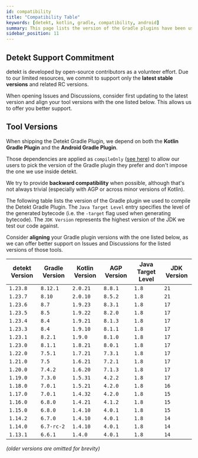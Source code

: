 ```yaml
---
id: compatibility
title: "Compatibility Table"
keywords: [detekt, kotlin, gradle, compatibility, android] 
summary: This page lists the version of the Gradle plugins have been used to build detekt.
sidebar_position: 11
---
```


## Detekt Support Commitment

detekt is developed by open-source contributors as a volunteer effort.
Due to our limited resources, we commit to support only the **latest stable versions** and related RC versions.

When opening Issues and Discussions, consider first updating to the latest version and align your tool versions
with the one listed below. This allows us to offer you better support.

## Tool Versions

When shipping the Detekt Gradle Plugin, we depend on both the **Kotlin Gradle Plugin** and the **Android Gradle Plugin**.

Those dependencies are applied as `compileOnly` ([see here](https://github.com/detekt/detekt/blob/75622d3ba88b0ae0357aec5f2d82a55aa6c6d157/detekt-gradle-plugin/build.gradle.kts#L17-L18)) to allow our users to pick the version of the Gradle plugin they prefer and don't impose the one we use inside detekt.

We try to provide **backward compatibility** when possible, although that's not always trivial (especially with AGP or across minor versions of Kotlin).

The following table lists the version of the Gradle plugin we used to compile the Detekt Gradle Plugin. The `Java Target Level` entry specifies the level of the generated bytecode (i.e. the `-target` flag used when generating bytecode). The `JDK Version` represents the highest version of the JDK we test our code against.

Consider **aligning** your Gradle plugin versions with the one listed below, as we can offer better support on Issues and Discussions for the listed versions of those tools.

| detekt Version | Gradle Version | Kotlin Version | AGP Version | Java Target Level | JDK Version |
|----------------|----------------|----------------|-------------|-------------------|-------------|
| `1.23.8`       | `8.12.1`       | `2.0.21`       | `8.8.1`     | `1.8`             | `21`        |
| `1.23.7`       | `8.10`         | `2.0.10`       | `8.5.2`     | `1.8`             | `21`        |
| `1.23.6`       | `8.7`          | `1.9.23`       | `8.3.1`     | `1.8`             | `17`        |
| `1.23.5`       | `8.5`          | `1.9.22`       | `8.2.0`     | `1.8`             | `17`        |
| `1.23.4`       | `8.4`          | `1.9.21`       | `8.1.3`     | `1.8`             | `17`        |
| `1.23.3`       | `8.4`          | `1.9.10`       | `8.1.1`     | `1.8`             | `17`        |
| `1.23.1`       | `8.2.1`        | `1.9.0`        | `8.1.0`     | `1.8`             | `17`        |
| `1.23.0`       | `8.1.1`        | `1.8.21`       | `8.0.1`     | `1.8`             | `17`        |
| `1.22.0`       | `7.5.1`        | `1.7.21`       | `7.3.1`     | `1.8`             | `17`        |
| `1.21.0`       | `7.5`          | `1.6.21`       | `7.2.1`     | `1.8`             | `17`        |
| `1.20.0`       | `7.4.2`        | `1.6.20`       | `7.1.3`     | `1.8`             | `17`        |
| `1.19.0`       | `7.3.0`        | `1.5.31`       | `4.2.2`     | `1.8`             | `17`        |
| `1.18.0`       | `7.0.1`        | `1.5.21`       | `4.2.0`     | `1.8`             | `16`        |
| `1.17.0`       | `7.0.1`        | `1.4.32`       | `4.2.0`     | `1.8`             | `15`        |
| `1.16.0`       | `6.8.0`        | `1.4.21`       | `4.1.2`     | `1.8`             | `15`        |
| `1.15.0`       | `6.8.0`        | `1.4.10`       | `4.0.1`     | `1.8`             | `15`        |
| `1.14.2`       | `6.7.0`        | `1.4.10`       | `4.0.1`     | `1.8`             | `14`        |
| `1.14.0`       | `6.7-rc-2`     | `1.4.10`       | `4.0.1`     | `1.8`             | `14`        |
| `1.13.1`       | `6.6.1`        | `1.4.0`        | `4.0.1`     | `1.8`             | `14`        |

_(older versions are omitted for brevity)_
